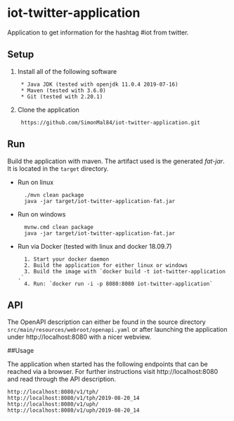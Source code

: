 # iot-twitter-application
Application to get information for the hashtag #iot from twitter. 

## Setup

1. Install all of the following software
        
        * Java JDK (tested with openjdk 11.0.4 2019-07-16)
        * Maven (tested with 3.6.0)
        * Git (tested with 2.20.1)
  
2. Clone the application
    
        https://github.com/SimonMal84/iot-twitter-application.git
            
## Run

Build the application with maven. The artifact used is the generated _fat-jar_. It is located in the `target` directory.

* Run on linux
    
        ./mvn clean package
        java -jar target/iot-twitter-application-fat.jar

* Run on windows

        mvnw.cmd clean package
        java -jar target/iot-twitter-application-fat.jar
      
* Run via Docker (tested with linux and docker 18.09.7)
    
        1. Start your docker daemon 
        2. Build the application for either linux or windows
        3. Build the image with `docker build -t iot-twitter-application .`
        4. Run: `docker run -i -p 8080:8080 iot-twitter-application`
    



## API
The OpenAPI description can either be found in the source directory `src/main/resources/webroot/openapi.yaml` or after launching the application under http://localhost:8080 with a nicer webview.

##Usage

The application when started has the following endpoints that can be reached via a browser. For further instructions
visit http://localhost:8080 and read through the API description.

    http://localhost:8080/v1/tph/
    http://localhost:8080/v1/tph/2019-08-20_14
    http://localhost:8080/v1/uph/
    http://localhost:8080/v1/uph/2019-08-20_14